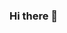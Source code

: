 ### Hi there 👋

<!--
**Lisvinda![guts](https://github.com/Lisvindanu/Lisvindanu/assets/116244150/f1401ac6-290b-4abc-808c-48c73b91c23a)
nu/Lisvindanu** is a ✨ _special_ ✨ repository because its `README.md` (this file) appears on your GitHub profile.


Here are some ideas to get you started:

- 🔭 I’m currently working on ...
- 🌱 I’m currently learning ...
- 👯 I’m looking to collaborate on ...
- 🤔 I’m looking for help with ...
- 💬 Ask me about ...
- 📫 How to reach me: ...
- 😄 Pronouns: ...
- ⚡ Fun fact: ...
-->
